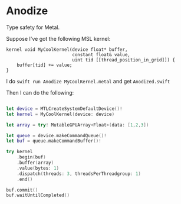 # Anodize

Type safety for Metal.

Suppose I've got the following MSL kernel:

```Metal
kernel void MyCoolKernel(device float* buffer,
                         constant float& value,
                         uint tid [[thread_position_in_grid]]) {
    buffer[tid] += value;
}
```

I do `swift run Anodize MyCoolKernel.metal` and get `Anodized.swift`

Then I can do the following:

```Swift

let device = MTLCreateSystemDefaultDevice()!
let kernel = MyCoolKernel(device: device)

let array = try! MutableGPUArray<Float>(data: [1,2,3])

let queue = device.makeCommandQueue()!
let buf = queue.makeCommandBuffer()!

try kernel
    .begin(buf)
    .buffer(array)
    .value(bytes: 1)
    .dispatch(threads: 3, threadsPerThreadgroup: 1)
    .end()

buf.commit()
buf.waitUntilCompleted()
        
```
